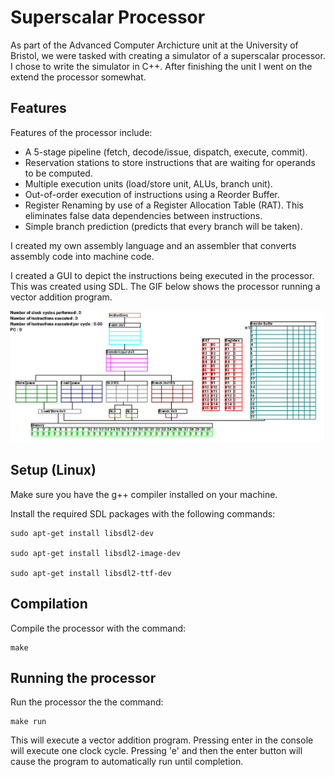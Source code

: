# Superscalar Processor

As part of the Advanced Computer Archicture unit at the University of Bristol, we were tasked with creating a simulator of a superscalar processor. I chose to write the simulator in C++. After finishing the unit I went on the extend the processor somewhat.

## Features

Features of the processor include:

- A 5-stage pipeline (fetch, decode/issue, dispatch, execute, commit).
- Reservation stations to store instructions that are waiting for operands to be computed.
- Multiple execution units (load/store unit, ALUs, branch unit).
- Out-of-order execution of instructions using a Reorder Buffer.
- Register Renaming by use of a Register Allocation Table (RAT). This eliminates false data dependencies between instructions.
- Simple branch prediction (predicts that every branch will be taken).

I created my own assembly language and an assembler that converts assembly code into machine code.

I created a GUI to depict the instructions being executed in the processor. This was created using SDL. The GIF below shows the processor running a vector addition program.

![demo](./demo.gif "demo")

## Setup (Linux)

Make sure you have the g++ compiler installed on your machine.

Install the required SDL packages with the following commands:
```
sudo apt-get install libsdl2-dev

sudo apt-get install libsdl2-image-dev

sudo apt-get install libsdl2-ttf-dev
```

## Compilation

Compile the processor with the command:
```
make
```

## Running the processor

Run the processor the the command:
```
make run
```
This will execute a vector addition program. Pressing enter in the console will execute one clock cycle. Pressing 'e' and then the enter button will cause the program to automatically run until completion.
